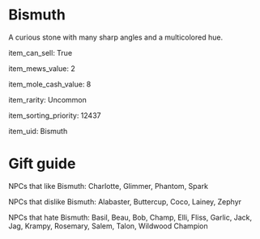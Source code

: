 # Bismuth

A curious stone with many sharp angles and a multicolored hue.

item_can_sell: True

item_mews_value: 2

item_mole_cash_value: 8

item_rarity: Uncommon

item_sorting_priority: 12437

item_uid: Bismuth

# Gift guide

NPCs that like Bismuth: Charlotte, Glimmer, Phantom, Spark

NPCs that dislike Bismuth: Alabaster, Buttercup, Coco, Lainey, Zephyr

NPCs that hate Bismuth: Basil, Beau, Bob, Champ, Elli, Fliss, Garlic, Jack, Jag, Krampy, Rosemary, Salem, Talon, Wildwood Champion